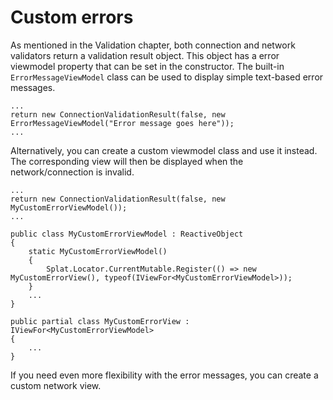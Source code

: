 # Custom errors

As mentioned in the Validation chapter, both connection and network validators return a validation result object.
This object has a error viewmodel property that can be set in the constructor.
The built-in `ErrorMessageViewModel` class can be used to display simple text-based error messages.

```
...
return new ConnectionValidationResult(false, new ErrorMessageViewModel("Error message goes here"));
...
```

Alternatively, you can create a custom viewmodel class and use it instead.
The corresponding view will then be displayed when the network/connection is invalid.

```
...
return new ConnectionValidationResult(false, new MyCustomErrorViewModel());
...
```
```
public class MyCustomErrorViewModel : ReactiveObject
{
	static MyCustomErrorViewModel()
	{
		Splat.Locator.CurrentMutable.Register(() => new MyCustomErrorView(), typeof(IViewFor<MyCustomErrorViewModel>));
	}
	...
}
```
```
public partial class MyCustomErrorView : IViewFor<MyCustomErrorViewModel>
{
	...
}
```

If you need even more flexibility with the error messages, you can create a custom network view.